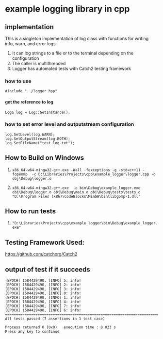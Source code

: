 # example logging library in cpp

## implementation
This is a singleton implementation of log class with functions for writing info, warn, and error logs.

1. It can log strings to a file or to the terminal depending on the configuration
2. The caller is multithreaded
3. Logger has automated tests with Catch2 testing framework

### how to use
`#include "../logger.hpp"`
#### get the reference to log
`Log& log = Log::GetInstance();`
### how to set error level and outputstream configuration
```
log.SetLevel(log.WARN);
log.SetOutputStream(log.BOTH);
log.SetFileName("test_log.txt");
```

## How to Build on Windows
1. `x86_64-w64-mingw32-g++.exe -Wall -fexceptions -g -std=c++11 -fopenmp  -c D:\Libraries\Projects\cpp\example_logger\logger.cpp -o obj\Debug\logger.o`

2. `x86_64-w64-mingw32-g++.exe  -o bin\Debug\example_logger.exe obj\Debug\logger.o obj\Debug\main.o obj\Debug\tests\tests.o   "D:\Program Files (x86)\CodeBlocks\MinGW\bin\libgomp-1.dll"`

## How to run tests
1. `"D:\Libraries\Projects\cpp\example_logger\bin\Debug\example_logger.exe"`


## Testing Framework Used:
https://github.com/catchorg/Catch2


## output of test if it succeeds
```
[EPOCH] 1584429490, [INFO] 5: info!
[EPOCH] 1584429490, [INFO] 2: info!
[EPOCH] 1584429490, [INFO] 3: info!
[EPOCH] 1584429490, [INFO] 0: info!
[EPOCH] 1584429490, [INFO] 1: info!
[EPOCH] 1584429490, [INFO] 4: info!
[EPOCH] 1584429490, [INFO] 7: info!
[EPOCH] 1584429490, [INFO] 6: info!
===============================================================================
All tests passed (7 assertions in 1 test case)

Process returned 0 (0x0)   execution time : 0.033 s 
Press any key to continue
```